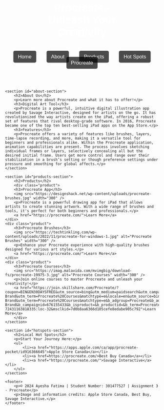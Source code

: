<!DOCTYPE html>
<html lang="en">
<head>
    <meta charset="UTF-8">
    <meta name="viewport" content="width=device-width, initial-scale=1.0">
    <title>Procreate - Unleash Your Creativity</title>
    <style>
        body {
            font-family: Arial, sans-serif;
            width: 980px;
            margin: 0 auto;
        }
        header {
            position: relative;
            height: 300px; /* Adjust the height based on the image size */
            background: url('https://css-tricks.com/wp-content/uploads/2020/01/procreate-logo.png') no-repeat center center;
            background-size: cover;
            text-align: center;
            color: white;
        }
        header h1 {
            position: absolute;
            top: 20px;
            left: 50%;
            transform: translateX(-50%);
            font-size: 2.5em;
            font-weight: bold;
        }
        nav {
            position: absolute;
            bottom: 20px;
            width: 100%;
            text-align: center;
        }
        nav a {
            margin: 0 15px;
            padding: 10px 15px;
            background-color: rgba(0, 0, 0, 0.7); /* Semi-transparent background for better visibility */
            color: white;
            text-decoration: none;
            font-size: 1.2em;
            border-radius: 5px;
            transition: background-color 0.3s ease;
        }
        nav a:hover {
            background-color: rgba(255, 255, 255, 0.3);
        }
        h2, h3 {
            text-align: center;
        }
        #about-section, #products-section, #hotspots-section {
            padding: 20px;
            border-bottom: 1px solid #ddd;
        }
        .image-container {
            display: flex;
            justify-content: space-around;
            padding: 10px;
        }
        .product-image {
            width: 300px;
            height: 200px;
            background-color: #ddd;
        }
        footer {
            text-align: center;
            margin: 20px 0;
        }
    </style>
</head>
<body>
    <header>
        <h1>Procreate - Unleash Your Creativity</h1>
        <nav>
            <a href="#about-section">Home</a>
            <a href="#about-section">About</a>
            <a href="#products-section">Products</a>
            <a href="#hotspots-section">Hot Spots</a>
            <a href="#procreate">Procreate</a>
        </nav>
    </header>

    <section id="about-section">
        <h2>About Us</h2>
        <p>Learn more about Procreate and what it has to offer!</p>
        <h3>Digital Art Tool</h3>
        <p>Procreate is a powerful, intuitive digital illustration app created by Savage Interactive, designed for artists on the go. It has revolutionized the way artists create on the iPad, offering a robust set of features that rival desktop-grade software. In 2016, Procreate became one of the top ten best-selling iPad apps on the App Store.</p>
        <h3>Features</h3>
        <p>Procreate offers a variety of features like brushes, layers, time-lapse recording, and more, making it a versatile tool for beginners and professionals alike. Within the Procreate application, animation capabilities are present. The process involves sketching individual frames or layers, selectively concealing all but the desired initial frame. Users get more control and range over their stabilization in a brush’s setting or though preference settings under pressure and smoothing for global affects.</p>
    </section>

    <section id="products-section">
        <h2>Products</h2>
        <div class="product">
        <h3>Procreate App</h3>
        <img src="https://designshack.net/wp-content/uploads/procreate-brushes.jpg" width="300" />
        <p>Procreate is a powerful drawing app for iPad that allows artists to create stunning artwork. With a wide range of brushes and tools, it's perfect for both beginners and professionals.</p>
        <a href="https://procreate.com/">Learn More</a>
    </div>
    <div class="product">
        <h3>Procreate Brushes</h3>
        <img src="https://techtinkling.com/wp-content/uploads/2022/11/procreate-for-windows-1.jpg" alt="Procreate Brushes" width="300" />
        <p>Enhance your Procreate experience with high-quality brushes designed for various art styles.</p>
        <a href="https://procreate.com/">Learn More</a>
    </div>
    <div class="product">
        <h3>Procreate Courses</h3>
        <img src="https://imag.malavida.com/mvimgbig/download-fs/procreate-19975-3.jpg" alt="Procreate Courses" width="300" />
        <p>Join online courses to master Procreate and unleash your creativity!</p>
        <a href="https://join.skillshare.com/Procreate/?coupon=BINGEN30DAYSFREE&utm_source=bing&utm_medium=paidsearch&utm_campaign=SK_Search_Bing_CA_EN_BOF_Non-Brand&utm_term=Procreate%20Courses&matchtype=e&locale=en&utm_source=bing&utm_medium=paidsearch&utm_campaign=SK_Search_Bing_CA_EN_BOF_Non-Brand&utm_term=Procreate%20Courses&matchtype=e&b_adgroup=Procreate&b_adgroupid=1158887128540052&b_adid=72430733373951&b_campaign=SK_Search_Bing_CA_EN_BOF_Non-Brand&b_campaignid=676155433&b_isproduct=&b_productid=&b_term=Procreate%20Courses&b_termid=kwd-72431163818335:loc-32&msclkid=7d0b8aa6366d105cefe8edabe905c792">Learn More</a>
        </div>
    </section>

    <section id="hotspots-section">
        <h2>Local Hot Spots</h2>
        <p>Start Your Journey Here:</p>
        <ul>
            <li><a href="https://apps.apple.com/ca/app/procreate-pocket/id916366645">Apple Store Canada</a></li>
            <li><a href=https://procreate.com/>Best Buy Canada</a></li>
            <li><a href="https://procreate.com/">Savage Interactive</a></li>
        </ul>
    </section>

    <footer>
        <p>© 2024 Ayesha Fatima | Student Number: 301477527 | Assignment 3 - Procreate</p>
        <p>Image and information credits: Apple Store Canada, Best Buy, Savage Interactive.</p>
    </footer>
</body>
</html>

